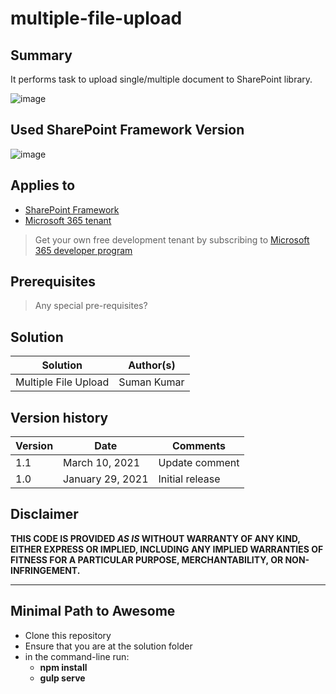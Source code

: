 # multiple-file-upload

## Summary

It performs task to upload single/multiple document to SharePoint library.

![image](https://user-images.githubusercontent.com/45258794/131372671-7df0d2aa-4a00-42b6-9d3a-0c15af8ec581.png)

## Used SharePoint Framework Version

![image](https://user-images.githubusercontent.com/45258794/131372967-b81561b9-f05a-47ef-9a72-0226c565c074.png)


## Applies to

- [SharePoint Framework](https://aka.ms/spfx)
- [Microsoft 365 tenant](https://docs.microsoft.com/en-us/sharepoint/dev/spfx/set-up-your-developer-tenant)

> Get your own free development tenant by subscribing to [Microsoft 365 developer program](http://aka.ms/o365devprogram)

## Prerequisites

> Any special pre-requisites?

## Solution

Solution|Author(s)
--------|---------
Multiple File Upload | Suman Kumar

## Version history

Version|Date|Comments
-------|----|--------
1.1|March 10, 2021|Update comment
1.0|January 29, 2021|Initial release

## Disclaimer

**THIS CODE IS PROVIDED *AS IS* WITHOUT WARRANTY OF ANY KIND, EITHER EXPRESS OR IMPLIED, INCLUDING ANY IMPLIED WARRANTIES OF FITNESS FOR A PARTICULAR PURPOSE, MERCHANTABILITY, OR NON-INFRINGEMENT.**

---

## Minimal Path to Awesome

- Clone this repository
- Ensure that you are at the solution folder
- in the command-line run:
  - **npm install**
  - **gulp serve**
